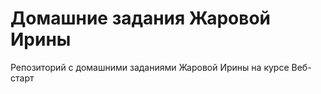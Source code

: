 # Домашние задания Жаровой Ирины
Репозиторий с домашними заданиями Жаровой Ирины на курсе Веб-старт
